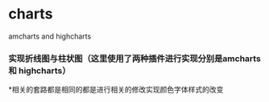 # charts
amcharts and highcharts
### 实现折线图与柱状图（这里使用了两种插件进行实现分别是amcharts 和 highcharts）
*相关的套路都是相同的都是进行相关的修改实现颜色字体样式的改变
